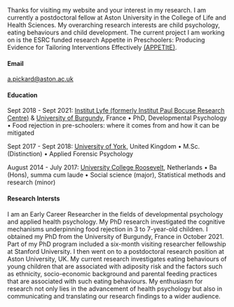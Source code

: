 Thanks for visiting my website and your interest in my research. I am currently a postdoctoral fellow at Aston University in the College of Life and Health Sciences. My overarching research interests are child psychology, eating behaviours and child development. The current project I am working on is the ESRC funded research Appetite in Preschoolers: Producing Evidence for Tailoring Interventions Effectively [(APPETItE)](https://www.appetite-research.com/).

#### Email

[a.pickard\@aston.ac.uk](mailto:a.pickard@aston.ac.uk)

#### Education

Sept 2018 - Sept 2021: [Institut Lyfe (formerly Institut Paul Bocuse Research Centre)](https://en.institutlyfe.com/institut-lyfe/research-science-innovation/) & [University of Burgundy](https://en.u-bourgogne.fr/), France • PhD, Developmental Psychology • Food rejection in pre-schoolers: where it comes from and how it can be mitigated

Sept 2017 - Sept 2018: [University of York,](https://www.york.ac.uk/) United Kingdom • M.Sc. (Distinction) • Applied Forensic Psychology

August 2014 - July 2017: [University College Roosevelt](https://www.ucr.nl/), Netherlands • Ba (Hons), summa cum laude • Social science (major), Statistical methods and research (minor)

#### Research Intersts

I am an Early Career Researcher in the fields of developmental psychology and applied health psychology. My PhD research investigated the cognitive mechanisms underpinning food rejection in 3 to 7-year-old children. I obtained my PhD from the University of Burgundy, France in October 2021. Part of my PhD program included a six-month visiting researcher fellowship at Stanford University. I then went on to a postdoctoral research position at Aston University, UK. My current research investigates eating behaviours of young children that are associated with adiposity risk and the factors such as ethnicity, socio-economic background and parental feeding practices that are associated with such eating behaviours. My enthusiasm for research not only lies in the advancement of health psychology but also in communicating and translating our research findings to a wider audience.
